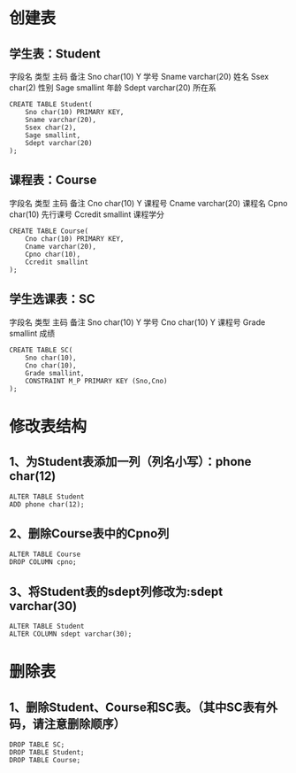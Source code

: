 # 创建表

## 学生表：Student

字段名	类型	主码	备注
Sno	char(10)	Y	学号
Sname	varchar(20)		姓名
Ssex	char(2)		性别
Sage	smallint		年龄
Sdept	varchar(20)		所在系

    CREATE TABLE Student(
        Sno char(10) PRIMARY KEY,
        Sname varchar(20),
        Ssex char(2),
        Sage smallint,
        Sdept varchar(20)
    );

## 课程表：Course

字段名	类型	主码	备注
Cno	char(10)	Y	课程号
Cname	varchar(20)		课程名
Cpno	char(10)		先行课号
Ccredit	smallint		课程学分

    CREATE TABLE Course(
        Cno char(10) PRIMARY KEY,
        Cname varchar(20),
        Cpno char(10),
        Ccredit smallint
    );

## 学生选课表：SC

字段名	类型	主码	备注
Sno	char(10)	Y	学号
Cno	char(10)	Y	课程号
Grade	smallint		成绩

    CREATE TABLE SC(
        Sno char(10),
        Cno char(10),
        Grade smallint,
        CONSTRAINT M_P PRIMARY KEY (Sno,Cno)
    );


# 修改表结构

## 1、为Student表添加一列（列名小写）：phone char(12)

    ALTER TABLE Student
    ADD phone char(12);

## 2、删除Course表中的Cpno列

    ALTER TABLE Course
    DROP COLUMN cpno;

## 3、将Student表的sdept列修改为:sdept varchar(30)

    ALTER TABLE Student
    ALTER COLUMN sdept varchar(30);


# 删除表

## 1、删除Student、Course和SC表。（其中SC表有外码，请注意删除顺序）

    DROP TABLE SC;
    DROP TABLE Student;
    DROP TABLE Course;